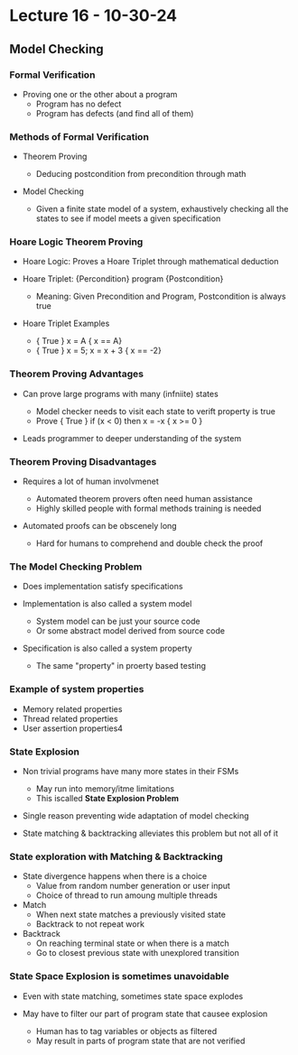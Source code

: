 # Lecture 16 - 10-30-24

## Model Checking

### Formal Verification

* Proving one or the other about a program
  * Program has no defect
  * Program has defects (and find all of them)
 
### Methods of Formal Verification

* Theorem Proving
  * Deducing postcondition from precondition through math
 
* Model Checking
  * Given a finite state model of a system, exhaustively checking all the states to see if model meets a given specification
 
### Hoare Logic Theorem Proving

* Hoare Logic: Proves a Hoare Triplet through mathematical deduction
* Hoare Triplet: {Percondition} program {Postcondition}
  * Meaning: Given Precondition and Program, Postcondition is always true
 
* Hoare Triplet Examples
  * { True } x = A { x == A}
  * { True } x = 5; x = x + 3 { x == -2}
 
### Theorem Proving Advantages

* Can prove large programs with many (infniite) states
  * Model checker needs to visit each state to verift property is true
  * Prove { True } if (x < 0) then x = -x { x >= 0 }
 
* Leads programmer to deeper understanding of the system

### Theorem Proving Disadvantages

* Requires a lot of human involvmenet
  * Automated theorem provers often need human assistance
  * Highly skilled people with formal methods training is needed
 
* Automated proofs can be obscenely long
  * Hard for humans to comprehend and double check the proof
 
### The Model Checking Problem

* Does implementation satisfy specifications
* Implementation is also called a system model
  * System model can be just your source code
  * Or some abstract model derived from source code
 
* Specification is also called a system property
  * The same "property" in proerty based testing
 
### Example of system properties

* Memory related properties
* Thread related properties
* User assertion properties4

### State Explosion

* Non trivial programs have many more states in their FSMs
  * May run into memory/itme limitations
  * This iscalled **State Explosion Problem**
 
* Single reason preventing wide adaptation of model checking
* State matching & backtracking alleviates this problem but not all of it

### State exploration with Matching & Backtracking

* State divergence happens when there is a choice
  * Value from random number generation or user input
  * Choice of thread to run amoung multiple threads
* Match
  * When next state matches a previously visited state
  * Backtrack to not repeat work
* Backtrack
  * On reaching terminal state or when there is a match
  * Go to closest previous state with unexplored transition     

### State Space Explosion is sometimes unavoidable

* Even with state matching, sometimes state space explodes

* May have to filter our part of program state that causee explosion
  * Human has to tag variables or objects as filtered
  * May result in parts of program state that are not verified 
